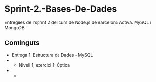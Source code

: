 # Sprint-2.-Bases-De-Dades
Entregues de l'sprint 2 del curs de Node.js de Barcelona Activa. MySQL i MongoDB

## Continguts

- Entrega 1: Estructura de Dades - MySQL
- - Nivell 1, exercici 1: Òptica
- - 
